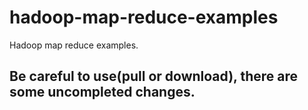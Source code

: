 # hadoop-map-reduce-examples
Hadoop map reduce examples.

## Be careful to use(pull or download), there are some uncompleted changes.
